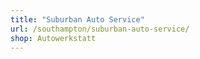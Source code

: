 ```yaml
---
title: "Suburban Auto Service"
url: /southampton/suburban-auto-service/
shop: Autowerkstatt
---
```

